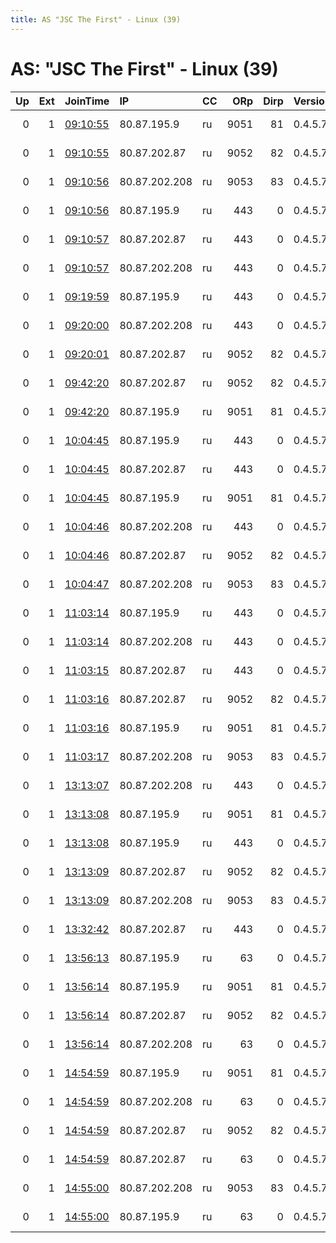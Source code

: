 ```yaml
---
title: AS "JSC The First" - Linux (39)
---
```


# AS: "JSC The First" - Linux (39)

|   Up |   Ext | JoinTime                                                                                            | IP            | CC   |   ORp |   Dirp | Version   | Contact          | Nickname         |   eFamMembers |
|-----:|------:|:----------------------------------------------------------------------------------------------------|:--------------|:-----|------:|-------:|:----------|:-----------------|:-----------------|--------------:|
|    0 |     1 | [09:10:55](https://metrics.torproject.org/rs.html#details/83D2CC7C07E15317B07B5C1592F834F3E8CABE63) | 80.87.195.9   | ru   |  9051 |     81 | 0.4.5.7   | tor at ro dot ru | o6v46LchPLe2qpub |             1 |
|    0 |     1 | [09:10:55](https://metrics.torproject.org/rs.html#details/F457AF555147D59A2A1FFA24E5A58C5DA4E84C88) | 80.87.202.87  | ru   |  9052 |     82 | 0.4.5.7   | tor at ro dot ru | ZR3dMU2q4RVZDpub |             1 |
|    0 |     1 | [09:10:56](https://metrics.torproject.org/rs.html#details/4AE7E00BE04678BB56E23729CA73CCFB52D77787) | 80.87.202.208 | ru   |  9053 |     83 | 0.4.5.7   | tor at ro dot ru | h3z57AGJKKsG3pub |             1 |
|    0 |     1 | [09:10:56](https://metrics.torproject.org/rs.html#details/66C8FC4A6771DFDB49908B566182B2A3253B16F5) | 80.87.195.9   | ru   |   443 |      0 | 0.4.5.7   | tor at ro dot ru | KkSATDMPYi70Xpri |             1 |
|    0 |     1 | [09:10:57](https://metrics.torproject.org/rs.html#details/1EEB8AE078D1A42494C1103263C167941AA80112) | 80.87.202.87  | ru   |   443 |      0 | 0.4.5.7   | tor at ro dot ru | eY6BAHYPCwx5npri |             1 |
|    0 |     1 | [09:10:57](https://metrics.torproject.org/rs.html#details/A499C108E8E56EBFADCDE2D6F42449A0E0B8517F) | 80.87.202.208 | ru   |   443 |      0 | 0.4.5.7   | tor at ro dot ru | vwNYDU8NebvOOpri |             1 |
|    0 |     1 | [09:19:59](https://metrics.torproject.org/rs.html#details/83A7D331AB98AAEB7338213AE11281D585ECA771) | 80.87.195.9   | ru   |   443 |      0 | 0.4.5.7   | tor at ro dot ru | GyUM6z7cBgxdWpri |             1 |
|    0 |     1 | [09:20:00](https://metrics.torproject.org/rs.html#details/2C8D1908A52C0C22BFCA4F1ADF300306738CAC44) | 80.87.202.208 | ru   |   443 |      0 | 0.4.5.7   | tor at ro dot ru | olSx9h6GSOH5Epri |             1 |
|    0 |     1 | [09:20:01](https://metrics.torproject.org/rs.html#details/8A2D3771A5F6D6EF52B1C6750FD8FF5EB83BCB8F) | 80.87.202.87  | ru   |  9052 |     82 | 0.4.5.7   | tor at ro dot ru | Mr1MQ2eodTAp0pub |             1 |
|    0 |     1 | [09:42:20](https://metrics.torproject.org/rs.html#details/57FEABAD368138BF0E9A966DE47BEA8C7DFA004E) | 80.87.202.87  | ru   |  9052 |     82 | 0.4.5.7   | tor at ro dot ru | R3Wc0kxS5Dfgnpub |             1 |
|    0 |     1 | [09:42:20](https://metrics.torproject.org/rs.html#details/8B1D6C72DE5214A9CC603BDC573746F1FEC96882) | 80.87.195.9   | ru   |  9051 |     81 | 0.4.5.7   | tor at ro dot ru | lMZfMGhIOE2K4pub |             1 |
|    0 |     1 | [10:04:45](https://metrics.torproject.org/rs.html#details/408C1A799EA3D344EDD2BA12AC32747506E97E43) | 80.87.195.9   | ru   |   443 |      0 | 0.4.5.7   | tor at ro dot ru | CdHzKvqpOI9ULpri |             1 |
|    0 |     1 | [10:04:45](https://metrics.torproject.org/rs.html#details/7C754A1D7AA07DC3319DE6860C3B24B27E7DF5D5) | 80.87.202.87  | ru   |   443 |      0 | 0.4.5.7   | tor at ro dot ru | zCc8ACGMAqZw0pri |             1 |
|    0 |     1 | [10:04:45](https://metrics.torproject.org/rs.html#details/D34A033195F052C7E729D8135672B935BC6BD993) | 80.87.195.9   | ru   |  9051 |     81 | 0.4.5.7   | tor at ro dot ru | mUSFuobyGXurIpub |             1 |
|    0 |     1 | [10:04:46](https://metrics.torproject.org/rs.html#details/DF1D82C3D7A4708B439AF26DE0CCB5639721C30F) | 80.87.202.208 | ru   |   443 |      0 | 0.4.5.7   | tor at ro dot ru | ZBXsThXJHLJ17pri |             1 |
|    0 |     1 | [10:04:46](https://metrics.torproject.org/rs.html#details/DF56883D3BA6B02A94840F2A43CD9A7D684C79F3) | 80.87.202.87  | ru   |  9052 |     82 | 0.4.5.7   | tor at ro dot ru | cENbDALpgUhpzpub |             1 |
|    0 |     1 | [10:04:47](https://metrics.torproject.org/rs.html#details/D400B01270DB5663562A94437743B4480A9422D5) | 80.87.202.208 | ru   |  9053 |     83 | 0.4.5.7   | tor at ro dot ru | o2ITIdbCovSs8pub |             1 |
|    0 |     1 | [11:03:14](https://metrics.torproject.org/rs.html#details/404AB98F0A1384652ADBE278FBB3691D150AB558) | 80.87.195.9   | ru   |   443 |      0 | 0.4.5.7   | tor at ro dot ru | TamEZmqzybuI3pri |             1 |
|    0 |     1 | [11:03:14](https://metrics.torproject.org/rs.html#details/EAEDA4954E031B23AD54828592F477317E8E0F34) | 80.87.202.208 | ru   |   443 |      0 | 0.4.5.7   | tor at ro dot ru | 9qOTwIkKGNoSapri |             1 |
|    0 |     1 | [11:03:15](https://metrics.torproject.org/rs.html#details/801EF5F16D7CF4C933C03A59AD37026B4B9A3440) | 80.87.202.87  | ru   |   443 |      0 | 0.4.5.7   | tor at ro dot ru | gyC9tuL0omGKopri |             1 |
|    0 |     1 | [11:03:16](https://metrics.torproject.org/rs.html#details/540E8A3585005F2BAADD40384B70A02DFF8F3775) | 80.87.202.87  | ru   |  9052 |     82 | 0.4.5.7   | tor at ro dot ru | U7DdKA2O6u3tjpub |             1 |
|    0 |     1 | [11:03:16](https://metrics.torproject.org/rs.html#details/B66A4931964796C4AAF3E5E7DADE0FD3A71AC86A) | 80.87.195.9   | ru   |  9051 |     81 | 0.4.5.7   | tor at ro dot ru | ALZLw6uwjuEr2pub |             1 |
|    0 |     1 | [11:03:17](https://metrics.torproject.org/rs.html#details/F84ACFE6CA85BD2E5B3B79B26FD5B4D0DC372E6C) | 80.87.202.208 | ru   |  9053 |     83 | 0.4.5.7   | tor at ro dot ru | lo6sWwhsJ3V0Ppub |             1 |
|    0 |     1 | [13:13:07](https://metrics.torproject.org/rs.html#details/1592C5DE2EE0F7A73578949584CBEFB685314FF9) | 80.87.202.208 | ru   |   443 |      0 | 0.4.5.7   | tor at ro dot ru | AZ7jvWBF9tJzApri |             1 |
|    0 |     1 | [13:13:08](https://metrics.torproject.org/rs.html#details/02AA4CAD4B4614CB0AAE3E6835D0550445CE525A) | 80.87.195.9   | ru   |  9051 |     81 | 0.4.5.7   | tor at ro dot ru | SKF9rHuL03qZjpub |             1 |
|    0 |     1 | [13:13:08](https://metrics.torproject.org/rs.html#details/9155A8581FC754B7A306C16FE79F3342367B8D01) | 80.87.195.9   | ru   |   443 |      0 | 0.4.5.7   | tor at ro dot ru | mq4Gfw0AOxKfKpri |             1 |
|    0 |     1 | [13:13:09](https://metrics.torproject.org/rs.html#details/187F331C0E6C97F07D5A0C57A8DE257ADE439EE1) | 80.87.202.87  | ru   |  9052 |     82 | 0.4.5.7   | tor at ro dot ru | hIbPYWDZbcjaipub |             1 |
|    0 |     1 | [13:13:09](https://metrics.torproject.org/rs.html#details/3AA788EC08B74E748334E8044B8D54BD0E3FC832) | 80.87.202.208 | ru   |  9053 |     83 | 0.4.5.7   | tor at ro dot ru | ss7pnJmJtcVAupub |             1 |
|    0 |     1 | [13:32:42](https://metrics.torproject.org/rs.html#details/211E129349D75F1D4B04A65F53D6C7C40D56E68C) | 80.87.202.87  | ru   |   443 |      0 | 0.4.5.7   | tor at ro dot ru | 1u0qN6gBxTRorpri |             1 |
|    0 |     1 | [13:56:13](https://metrics.torproject.org/rs.html#details/F746176DDD393E235B57376639695121C21F6C4F) | 80.87.195.9   | ru   |    63 |      0 | 0.4.5.7   | tor at ro dot ru | tn7lRjy0WnIy5pri |             1 |
|    0 |     1 | [13:56:14](https://metrics.torproject.org/rs.html#details/165D563804F3056C1AFD58BDF3230360855D9342) | 80.87.195.9   | ru   |  9051 |     81 | 0.4.5.7   | tor at ro dot ru | K2vDK1nVIHFQapub |             1 |
|    0 |     1 | [13:56:14](https://metrics.torproject.org/rs.html#details/984906213EBA8C09531D8B3A7468121FC55D53B2) | 80.87.202.87  | ru   |  9052 |     82 | 0.4.5.7   | tor at ro dot ru | AZYl3vboMwf4wpub |             1 |
|    0 |     1 | [13:56:14](https://metrics.torproject.org/rs.html#details/ED12608114034F2FD089895428D6B9C8E8277D3B) | 80.87.202.208 | ru   |    63 |      0 | 0.4.5.7   | tor at ro dot ru | HSW2msswtWY6xpri |             1 |
|    0 |     1 | [14:54:59](https://metrics.torproject.org/rs.html#details/2C8803E70EE6DDB82C29CB95172DFF6C9993BFC3) | 80.87.195.9   | ru   |  9051 |     81 | 0.4.5.7   | tor at ro dot ru | Ql6pjRkOtt6JXpub |             1 |
|    0 |     1 | [14:54:59](https://metrics.torproject.org/rs.html#details/5B5EDC306FE4688371BBA17895E2D5FBAA8431C6) | 80.87.202.208 | ru   |    63 |      0 | 0.4.5.7   | tor at ro dot ru | RDMN3fMh3u94Bpri |             1 |
|    0 |     1 | [14:54:59](https://metrics.torproject.org/rs.html#details/F263880B742016D4CB2212E0D3FC0AF5709F4E8E) | 80.87.202.87  | ru   |  9052 |     82 | 0.4.5.7   | tor at ro dot ru | hBjU3WFrj91BMpub |             1 |
|    0 |     1 | [14:54:59](https://metrics.torproject.org/rs.html#details/FB26BEBC699EF5F264DD012F71A49854AA0AE329) | 80.87.202.87  | ru   |    63 |      0 | 0.4.5.7   | tor at ro dot ru | rRmS83YKQocxIpri |             1 |
|    0 |     1 | [14:55:00](https://metrics.torproject.org/rs.html#details/54E29D80FF35F229CDF690D0A42E135291FCFCE5) | 80.87.202.208 | ru   |  9053 |     83 | 0.4.5.7   | tor at ro dot ru | gbIrsfolRJh2Xpub |             1 |
|    0 |     1 | [14:55:00](https://metrics.torproject.org/rs.html#details/98A25E603349ECD003C4A43131BC26C2AF309F7D) | 80.87.195.9   | ru   |    63 |      0 | 0.4.5.7   | tor at ro dot ru | YR7qO6lAGayLppri |             1 |
